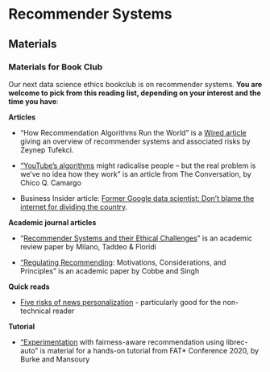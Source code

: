Recommender Systems
===================

## Materials

### Materials for Book Club

Our next data science ethics bookclub is on recommender systems. **You are welcome to pick from this reading list, depending on your interest and the time you have**:

**Articles**

- “How Recommendation Algorithms Run the World” is a [Wired article](https://www.wired.com/story/how-recommendation-algorithms-run-the-world/) giving an overview of recommender systems and associated risks by Zeynep Tufekci.

- [“YouTube’s algorithms](https://theconversation.com/youtubes-algorithms-might-radicalise-people-but-the-real-problem-is-weve-no-idea-how-they-work-129955) might radicalise people – but the real problem is we’ve no idea how they work” is an article from The Conversation, by Chico Q. Camargo

- Business Insider article: [Former Google data scientist: Don’t blame the internet for dividing the country](https://www.businessinsider.com/seth-stephens-davidowitz-everybody-lies-politics-echo-chambers-offline-internet-2017-7?r=US&IR=T).

**Academic journal articles**

- “[Recommender Systems and their Ethical Challenges](https://www.researchgate.net/publication/332672253_Recommender_Systems_and_their_Ethical_Challenges)” is an academic review paper by Milano, Taddeo & Floridi

- [“Regulating Recommending](https://papers.ssrn.com/sol3/papers.cfm?abstract_id=3371830): Motivations, Considerations, and Principles” is an academic paper by Cobbe and Singh

**Quick reads**

- [Five risks of news personalization](https://medium.com/jsk-class-of-2018/five-risks-of-news-personalizations-5bdc97fdbdcc) - particularly good for the non-technical reader

**Tutorial**

- [“Experimentation](http://www.that-recsys-lab.net/home/projects/fala-tutorial-2020) with fairness-aware recommendation using librec-auto” is material for a hands-on tutorial from FAT* Conference 2020, by Burke and Mansoury